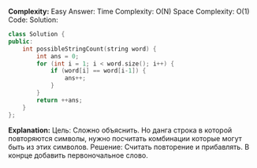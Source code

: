 **Complexity:** Easy
Answer:
	Time Complexity: O(N)
	Space Complexity: O(1)
Code:
Solution:
```cpp
class Solution {
public:
	int possibleStringCount(string word) {
		int ans = 0;
		for (int i = 1; i < word.size(); i++) {
			if (word[i] == word[i-1]) {
				ans++;
			}
		}
		return ++ans;
	}
};
```
**Explanation:**
	Цель: Сложно объяснить. Но данга строка в которой повторяются символы, нужно посчитать комбинации которые могут быть из этих символов.
	Решение: Считать повторение и прибавлять. В конрце добавить первоночальное слово.